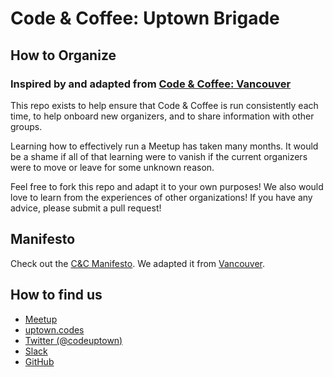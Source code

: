 # Code & Coffee: Uptown Brigade
## How to Organize
### Inspired by and adapted from [Code & Coffee: Vancouver](https://github.com/Code-and-Coffee-YVR)

This repo exists to help ensure that Code & Coffee is run consistently each time, to help onboard new organizers, and to share information with other groups.

Learning how to effectively run a Meetup has taken many months. It would be a shame if all of that learning were to vanish if the current organizers were to move or leave for some unknown reason.

Feel free to fork this repo and adapt it to your own purposes! We also would love to learn from the experiences of other organizations! If you have any advice, please submit a pull request!

## Manifesto
Check out the [C&C Manifesto](https://github.com/Code-and-Coffee-Uptown-Brigade/how-to-organize/blob/master/Manifesto.md). We adapted it from [Vancouver](https://github.com/Code-and-Coffee-YVR).

## How to find us
- [Meetup](https://www.meetup.com/Code-and-Coffee-Uptown-Brigade/)
- [uptown.codes](http://uptown.codes)
- [Twitter (@codeuptown)](https://twitter.com/codeuptown)
- [Slack](https://cacuptown.slack.com)
- [GitHub](https://github.com/Code-and-Coffee-Uptown-Brigade/)
